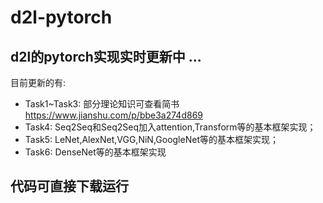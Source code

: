 # d2l-pytorch
## d2l的pytorch实现实时更新中 ... 
目前更新的有: 
- Task1~Task3: 部分理论知识可查看简书 https://www.jianshu.com/p/bbe3a274d869
- Task4: Seq2Seq和Seq2Seq加入attention,Transform等的基本框架实现；
- Task5: LeNet,AlexNet,VGG,NiN,GoogleNet等的基本框架实现；
- Task6: DenseNet等的基本框架实现
## 代码可直接下载运行
